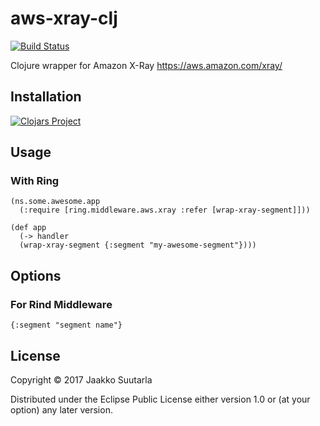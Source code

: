 # aws-xray-clj

[![Build Status](https://travis-ci.org/jaakkos/clj-aws-xray.svg?branch=master)](https://travis-ci.org/jaakkos/clj-aws-xray)

Clojure wrapper for Amazon X-Ray https://aws.amazon.com/xray/

## Installation

[![Clojars Project](https://img.shields.io/clojars/v/org.clojars.jaakkos/clj-aws-xray.svg)](https://clojars.org/org.clojars.jaakkos/clj-aws-xray)


## Usage

### With Ring

    (ns.some.awesome.app
      (:require [ring.middleware.aws.xray :refer [wrap-xray-segment]]))

    (def app
      (-> handler
      (wrap-xray-segment {:segment "my-awesome-segment"})))


## Options

### For Rind Middleware

    {:segment "segment name"}


## License

Copyright © 2017 Jaakko Suutarla

Distributed under the Eclipse Public License either version 1.0 or (at
your option) any later version.
